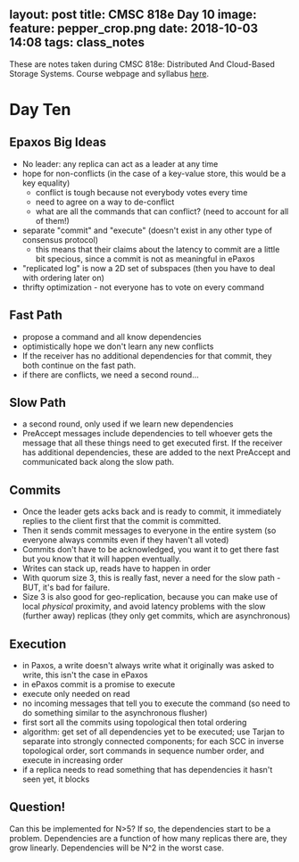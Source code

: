 layout: post
title:  CMSC 818e Day 10
image:
  feature: pepper_crop.png
date:   2018-10-03 14:08
tags:   class_notes
---

These are notes taken during CMSC 818e: Distributed And Cloud-Based Storage Systems. Course webpage and syllabus [here](http://triffid.cs.umd.edu/818/).

# Day Ten

## Epaxos Big Ideas
 - No leader: any replica can act as a leader at any time
 - hope for non-conflicts (in the case of a key-value store, this would be a key equality)
    - conflict is tough because not everybody votes every time
    - need to agree on a way to de-conflict
    - what are all the commands that can conflict? (need to account for all of them!)
 - separate "commit" and "execute" (doesn't exist in any other type of consensus protocol)
    - this means that their claims about the latency to commit are a little bit specious, since a commit is not as meaningful in ePaxos
 - "replicated log" is now a 2D set of subspaces (then you have to deal with ordering later on)
 - thrifty optimization - not everyone has to vote on every command

## Fast Path
 - propose a command and all know dependencies
 - optimistically hope we don't learn any new conflicts
 - If the receiver has no additional dependencies for that commit, they both continue on the fast path.
 - if there are conflicts, we need a second round...

## Slow Path
 - a second round, only used if we learn new dependencies
 - PreAccept messages include dependencies to tell whoever gets the message that all these things need to get executed first. If the receiver has additional dependencies, these are added to the next PreAccept and communicated back along the slow path.

## Commits
 - Once the leader gets acks back and is ready to commit, it immediately replies to the client first that the commit is committed.
 - Then it sends commit messages to everyone in the entire system (so everyone always commits even if they haven't all voted)
 - Commits don't have to be acknowledged, you want it to get there fast but you know that it will happen eventually.
 - Writes can stack up, reads have to happen in order
 - With quorum size 3, this is really fast, never a need for the slow path - BUT, it's bad for failure.
 - Size 3 is also good for geo-replication, because you can make use of local *physical* proximity, and avoid latency problems with the slow (further away) replicas (they only get commits, which are asynchronous)

## Execution
 - in Paxos, a write doesn't always write what it originally was asked to write, this isn't the case in ePaxos
 - in ePaxos commit is a promise to execute  
 - execute only needed on read
 - no incoming messages that tell you to execute the command (so need to do something similar to the asynchronous flusher)
 - first sort all the commits using topological then total ordering
 - algorithm: get set of all dependencies yet to be executed; use Tarjan to separate into strongly connected components; for each SCC in inverse topological order, sort commands in sequence number order, and execute in increasing order
 - if a replica needs to read something that has dependencies it hasn't seen yet, it blocks  

## Question!
Can this be implemented for N>5? If so, the dependencies start to be a problem. Dependencies are a function of how many replicas there are, they grow linearly. Dependencies will be N^2 in the worst case.
